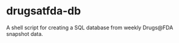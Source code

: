 drugsatfda-db
=============

A shell script for creating a SQL database from weekly Drugs@FDA snapshot data.
